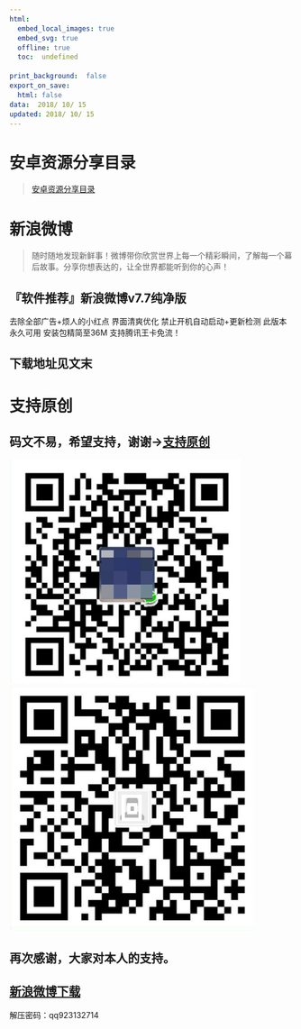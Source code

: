 ```yaml
---
html:
  embed_local_images: true
  embed_svg: true
  offline: true
  toc:  undefined

print_background:  false
export_on_save:
  html: false
data:  2018/ 10/ 15
updated: 2018/ 10/ 15
---
```


# 安卓资源分享目录

> [安卓资源分享目录](https://blog.csdn.net/qq923132714/article/details/83059823 "安卓资源分享目录")


# 新浪微博

> 随时随地发现新鲜事！微博带你欣赏世界上每一个精彩瞬间，了解每一个幕后故事。分享你想表达的，让全世界都能听到你的心声！


## 『软件推荐』新浪微博v7.7纯净版

 去除全部广告+烦人的小红点
 界面清爽优化
 禁止开机自动启动+更新检测
 此版本永久可用 安装包精简至36M
 支持腾讯王卡免流！




## 下载地址见文末

# 支持原创
## 码文不易，希望支持，谢谢->**[支持原创](http://blog.csdn.net/qq923132714/article/details/79399145)**
![微信支付](https://raw.githubusercontent.com/923132714/my_picture/master/blog/support/weixin.png)![微信支付](https://raw.githubusercontent.com/923132714/my_picture/master/blog/support/支付宝.png)
## 再次感谢，大家对本人的支持。



## [新浪微博下载](http://u16848854.ctfile.net/fs/16848854-314733783 "新浪微博下载")

解压密码：qq923132714
